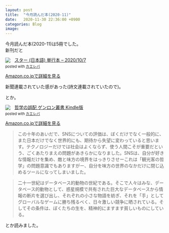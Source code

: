 ```yaml
---
layout: post
title:  "今月読んだ本(2020-11)"
date:   2020-11-30 22:36:00 +0900
categories: Blog
image: 
---
```

今月読んだ本(2020-11)は5冊でした。  
新刊だと

<div class="krb-amzlt-box" style="margin-bottom:0px;"><div class="krb-amzlt-image" style="float:left;margin:0px 12px 1px 0px;"><a href="https://www.amazon.co.jp/%E3%82%B9%E3%82%BF%E3%83%BC-%E6%9C%9D%E4%BA%95-%E3%83%AA%E3%83%A7%E3%82%A6/dp/4022517190/ref=as_li_ss_il?_encoding=UTF8&qid=1606916295&sr=8-1&linkCode=li2&tag=peipeipe-22&linkId=8c7425664e0f5a91e9b8aa0be56eb701&language=ja_JP" target="_blank" rel="nofollow" rel="nofollow"><img border="0" src="//ws-fe.amazon-adsystem.com/widgets/q?_encoding=UTF8&ASIN=4022517190&Format= _SL250_&ID=AsinImage&MarketPlace=JP&ServiceVersion=20070822&WS=1&tag=peipeipe-22&language=ja_JP" ></a><img src="https://ir-jp.amazon-adsystem.com/e/ir?t=peipeipe-22&language=ja_JP&l=li2&o=9&a=4022517190" width="1" height="1" border="0" alt="" style="border:none !important; margin:0px !important;" /></div><div class="krb-amzlt-info" style="line-height:120%; margin-bottom: 10px"><div class="krb-amzlt-name" style="margin-bottom:10px;line-height:120%"><a href="https://www.amazon.co.jp/%E3%82%B9%E3%82%BF%E3%83%BC-%E6%9C%9D%E4%BA%95-%E3%83%AA%E3%83%A7%E3%82%A6/dp/4022517190/ref=as_li_ss_il?_encoding=UTF8&qid=1606916295&sr=8-1&linkCode=li2&tag=peipeipe-22&linkId=8c7425664e0f5a91e9b8aa0be56eb701&language=ja_JP" name="amazletlink" target="_blank" rel="nofollow" rel="nofollow">スター (日本語) 単行本 – 2020/10/7</a><div class="krb-amzlt-powered-date" style="font-size:80%;margin-top:5px;line-height:120%">posted with <a href="https://kaereba.com/wind/" title="amazlet" target="_blank" rel="nofollow" rel="nofollow">カエレバ</a></div></div><div class="krb-amzlt-detail"></div><div class="krb-amzlt-sub-info" style="float: left;"><div class="krb-amzlt-link" style="margin-top: 5px"><a href="https://www.amazon.co.jp/%E3%82%B9%E3%82%BF%E3%83%BC-%E6%9C%9D%E4%BA%95-%E3%83%AA%E3%83%A7%E3%82%A6/dp/4022517190/ref=as_li_ss_il?_encoding=UTF8&qid=1606916295&sr=8-1&linkCode=li2&tag=peipeipe-22&linkId=8c7425664e0f5a91e9b8aa0be56eb701&language=ja_JP" name="amazletlink" target="_blank" rel="nofollow" rel="nofollow">Amazon.co.jpで詳細を見る</a></div></div></div><div class="krb-amzlt-footer" style="clear: left"></div></div>
  
新聞連載されていた感があった(詩文連載されていたので)。  
  
とか。 
  
<div class="krb-amzlt-box" style="margin-bottom:0px;"><div class="krb-amzlt-image" style="float:left;margin:0px 12px 1px 0px;"><a href="https://www.amazon.co.jp/%E5%93%B2%E5%AD%A6%E3%81%AE%E8%AA%A4%E9%85%8D-%E3%82%B2%E3%83%B3%E3%83%AD%E3%83%B3%E5%8F%A2%E6%9B%B8-%E6%9D%B1-%E6%B5%A9%E7%B4%80-ebook/dp/B088QZDG2V/ref=as_li_ss_il?__mk_ja_JP=%E3%82%AB%E3%82%BF%E3%82%AB%E3%83%8A&dchild=1&keywords=%E5%93%B2%E5%AD%A6%E3%81%AE%E8%AA%A4%E9%85%8D&qid=1606916402&sr=8-1&linkCode=li2&tag=peipeipe-22&linkId=19e1442ae9604737c0b3caa91e1eefaf&language=ja_JP" target="_blank" rel="nofollow" rel="nofollow"><img border="0" src="//ws-fe.amazon-adsystem.com/widgets/q?_encoding=UTF8&ASIN=B088QZDG2V&Format= _SL250_&ID=AsinImage&MarketPlace=JP&ServiceVersion=20070822&WS=1&tag=peipeipe-22&language=ja_JP" ></a><img src="https://ir-jp.amazon-adsystem.com/e/ir?t=peipeipe-22&language=ja_JP&l=li2&o=9&a=B088QZDG2V" width="1" height="1" border="0" alt="" style="border:none !important; margin:0px !important;" /></div><div class="krb-amzlt-info" style="line-height:120%; margin-bottom: 10px"><div class="krb-amzlt-name" style="margin-bottom:10px;line-height:120%"><a href="https://www.amazon.co.jp/%E5%93%B2%E5%AD%A6%E3%81%AE%E8%AA%A4%E9%85%8D-%E3%82%B2%E3%83%B3%E3%83%AD%E3%83%B3%E5%8F%A2%E6%9B%B8-%E6%9D%B1-%E6%B5%A9%E7%B4%80-ebook/dp/B088QZDG2V/ref=as_li_ss_il?__mk_ja_JP=%E3%82%AB%E3%82%BF%E3%82%AB%E3%83%8A&dchild=1&keywords=%E5%93%B2%E5%AD%A6%E3%81%AE%E8%AA%A4%E9%85%8D&qid=1606916402&sr=8-1&linkCode=li2&tag=peipeipe-22&linkId=19e1442ae9604737c0b3caa91e1eefaf&language=ja_JP" name="amazletlink" target="_blank" rel="nofollow" rel="nofollow">哲学の誤配 ゲンロン叢書 Kindle版</a><div class="krb-amzlt-powered-date" style="font-size:80%;margin-top:5px;line-height:120%">posted with <a href="https://kaereba.com/wind/" title="amazlet" target="_blank" rel="nofollow" rel="nofollow">カエレバ</a></div></div><div class="krb-amzlt-detail"></div><div class="krb-amzlt-sub-info" style="float: left;"><div class="krb-amzlt-link" style="margin-top: 5px"><a href="https://www.amazon.co.jp/%E5%93%B2%E5%AD%A6%E3%81%AE%E8%AA%A4%E9%85%8D-%E3%82%B2%E3%83%B3%E3%83%AD%E3%83%B3%E5%8F%A2%E6%9B%B8-%E6%9D%B1-%E6%B5%A9%E7%B4%80-ebook/dp/B088QZDG2V/ref=as_li_ss_il?__mk_ja_JP=%E3%82%AB%E3%82%BF%E3%82%AB%E3%83%8A&dchild=1&keywords=%E5%93%B2%E5%AD%A6%E3%81%AE%E8%AA%A4%E9%85%8D&qid=1606916402&sr=8-1&linkCode=li2&tag=peipeipe-22&linkId=19e1442ae9604737c0b3caa91e1eefaf&language=ja_JP" name="amazletlink" target="_blank" rel="nofollow" rel="nofollow">Amazon.co.jpで詳細を見る</a></div></div></div><div class="krb-amzlt-footer" style="clear: left"></div></div>
  
>この十年のあいだで、SNSについての評価は、ぼくだけでなく一般的に、また日本だけでなく世界的にも、期待から失望に変わっていると思います。テクノロジーだけでは社会はよくならず、使う人間こそが重要だという、ごくあたりまえの問題があきらかになりました。SNSは、自分が好きな情報だけを集め、敵と味方の境界をはっきりさせーこれは「観光客の哲学」の問題意識でもありますがー、自分を味方の世界のなかだけに閉じ込めるツールになってしまいました。
  


>二十一世紀はデータベース的動物の世紀である。そこで人々はみな、データベース的動物として、惑星規模で共有された巨大なデータベースから情報の断片を選び出し、それぞれの小さな物語を紡ぎ、それを「手」としてグローバルなゲームに勝ち残るべく、日々激しい競争に晒されている。そしてその条件は、ぼくたちの生を、精神的にますます貧しいものにしている。
  

とか読みました。